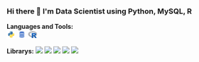 ### Hi there 👋 I'm Data Scientist using Python, MySQL, R

**Languages and Tools:**  
<img height="20" src="https://raw.githubusercontent.com/github/explore/80688e429a7d4ef2fca1e82350fe8e3517d3494d/topics/python/python.png"/>  <img height="20" src="https://raw.githubusercontent.com/github/explore/80688e429a7d4ef2fca1e82350fe8e3517d3494d/topics/sql/sql.png"/>  <img height="20" src="https://raw.githubusercontent.com/github/explore/80688e429a7d4ef2fca1e82350fe8e3517d3494d/topics/r/r.png"/>   

**Librarys:**
<img src="https://img.shields.io/badge/Pandas-black?style=flat-square&logo=Pandas&logoColor=white"/>
<img src="https://img.shields.io/badge/Numpy-informational?style=flat-square&logo=Pandas&logoColor=white"/>
<img src="https://img.shields.io/badge/Matplotlib-whitegreen?style=flat-square&logo=Matplotlib&logoColor=white"/>
<img src="https://img.shields.io/badge/keras-red?style=flat-square&logo=keras&logoColor=white"/>
<img src="https://img.shields.io/badge/Tensorflow-orange?style=flat-square&logo=Tensorflow&logoColor=white"/>
  
